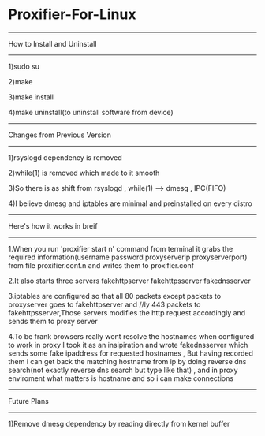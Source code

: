 # Proxifier-For-Linux
____________________________
How to Install and Uninstall
____________________________

1)sudo su

2)make 

3)make install

4)make uninstall(to uninstall software from device)
_____________________________
Changes from Previous Version
_____________________________

1)rsyslogd dependency is removed

2)while(1) is removed which made to it smooth

3)So there is as shift from rsyslogd , while(1) --> dmesg , IPC(FIFO)

4)I believe dmesg and iptables are minimal and preinstalled on every distro 
___________________________
Here's how it works in breif
____________________________

1.When you run 'proxifier start n' command from terminal it grabs the required information(username password proxyserverip proxyserverport) from file proxifier.conf.n and writes them to proxifier.conf

2.It also starts three servers fakehttpserver fakehttpsserver fakednsserver

3.iptables are configured so that all 80 packets except packets to proxyserver goes to fakehttpserver and //ly 443 packets to fakehttpsserver,Those servers modifies the http request accordingly and sends them to proxy server 

4.To be frank browsers really wont resolve the hostnames when configured to work in proxy I took it as an insipiration and wrote fakednsserver which sends some fake ipaddress for requested hostnames , But having recorded them i can get back the matching hostname from ip by doing reverse dns search(not exactly reverse dns search but type like that) , and in proxy enviroment what matters is hostname and so i can make connections 
____________
Future Plans
____________

1)Remove dmesg dependency by reading directly from kernel buffer

